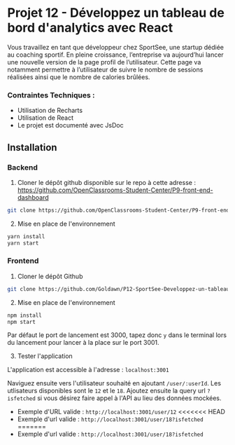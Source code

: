 # Projet 12 - Développez un tableau de bord d'analytics avec React

Vous travaillez en tant que développeur chez SportSee, une startup dédiée au coaching sportif. En pleine croissance, l’entreprise va aujourd’hui lancer une nouvelle version de la page profil de l’utilisateur. Cette page va notamment permettre à l’utilisateur de suivre le nombre de sessions réalisées ainsi que le nombre de calories brûlées.

### Contraintes Techniques :

- Utilisation de Recharts
- Utilisation de React
- Le projet est documenté avec JsDoc

## Installation

### Backend

1. Cloner le dépôt github disponible sur le repo à cette adresse : https://github.com/OpenClassrooms-Student-Center/P9-front-end-dashboard
```bash
git clone https://github.com/OpenClassrooms-Student-Center/P9-front-end-dashboard
```
2. Mise en place de l'environnement
```bash
yarn install
yarn start
```

### Frontend

1. Cloner le dépôt Github
```bash
git clone https://github.com/Goldawn/P12-SportSee-Developpez-un-tableau-de-bord-d-analytics-avec-React
```
2. Mise en place de l'environnement 
```bash
npm install
npm start
```
Par défaut le port de lancement est 3000, tapez donc `y` dans le terminal lors du lancement pour lancer à la place sur le port 3001.

3. Tester l'application 

L'application est accessible à l'adresse : `localhost:3001`

Naviguez ensuite vers l'utilisateur souhaité en ajoutant `/user/:userId`.
Les utlisateurs disponibles sont le `12` et le `18`.
Ajoutez ensuite la query url `?isfetched` si vous désirez faire appel à l'API au lieu des données mockées.

- Exemple d'URL valide : `http://localhost:3001/user/12`
<<<<<<< HEAD
- Exemple d'url valide : `http://localhost:3001/user/18?isfetched`
=======
- Exemple d'url valide : `http://localhost:3001/user/18?isfetched`

